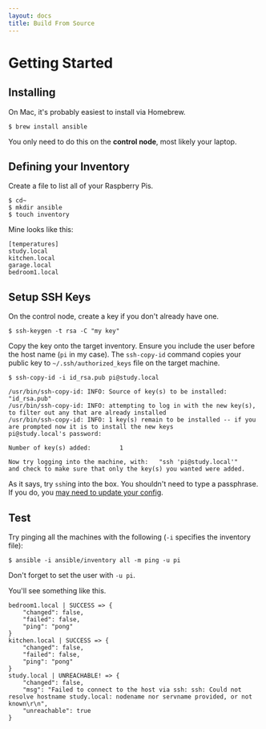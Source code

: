 ```yaml
---
layout: docs
title: Build From Source
---
```


# Getting Started

## Installing

On Mac, it's probably easiest to install via Homebrew.

    $ brew install ansible
    
You only need to do this on the **control node**, most likely your laptop.

## Defining your Inventory

Create a file to list all of your Raspberry Pis.

    $ cd~
    $ mkdir ansible
    $ touch inventory
    
Mine looks like this:

    [temperatures]
    study.local
    kitchen.local
    garage.local
    bedroom1.local    

## Setup SSH Keys

On the control node, create a key if you don't already have one.

    $ ssh-keygen -t rsa -C "my key"

Copy the key onto the target inventory. Ensure you include the user before the host name (`pi` in my case). The `ssh-copy-id` command copies your public key to `~/.ssh/authorized_keys` file on the target machine.

    $ ssh-copy-id -i id_rsa.pub pi@study.local
    
    /usr/bin/ssh-copy-id: INFO: Source of key(s) to be installed: "id_rsa.pub"
    /usr/bin/ssh-copy-id: INFO: attempting to log in with the new key(s), to filter out any that are already installed
    /usr/bin/ssh-copy-id: INFO: 1 key(s) remain to be installed -- if you are prompted now it is to install the new keys
    pi@study.local's password: 
    
    Number of key(s) added:        1
    
    Now try logging into the machine, with:   "ssh 'pi@study.local'"
    and check to make sure that only the key(s) you wanted were added.     

As it says, try `ssh`ing into the box. You shouldn't need to type a passphrase. If you do, you [may need to update your config](https://help.github.com/articles/generating-a-new-ssh-key-and-adding-it-to-the-ssh-agent/#adding-your-ssh-key-to-the-ssh-agent).


## Test

Try pinging all the machines with the following (`-i` specifies the inventory file):

    $ ansible -i ansible/inventory all -m ping -u pi
    
Don't forget to set the user with `-u pi`.

You'll see something like this.

```
bedroom1.local | SUCCESS => {
    "changed": false, 
    "failed": false, 
    "ping": "pong"
}
kitchen.local | SUCCESS => {
    "changed": false, 
    "failed": false, 
    "ping": "pong"
}
study.local | UNREACHABLE! => {
    "changed": false, 
    "msg": "Failed to connect to the host via ssh: ssh: Could not resolve hostname study.local: nodename nor servname provided, or not known\r\n", 
    "unreachable": true
}
```